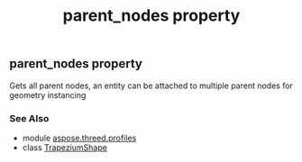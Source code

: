 ﻿---
title: parent_nodes property
second_title: Aspose.3D for Python via .NET API References
description: 
type: docs
weight: 140
url: /python-net/aspose.threed.profiles/trapeziumshape/parent_nodes/
is_root: false
---

## parent_nodes property


Gets all parent nodes, an entity can be attached to multiple parent nodes for geometry instancing

### See Also
* module [aspose.threed.profiles](../../)
* class [TrapeziumShape](/3d/python-net/aspose.threed.profiles/trapeziumshape)
